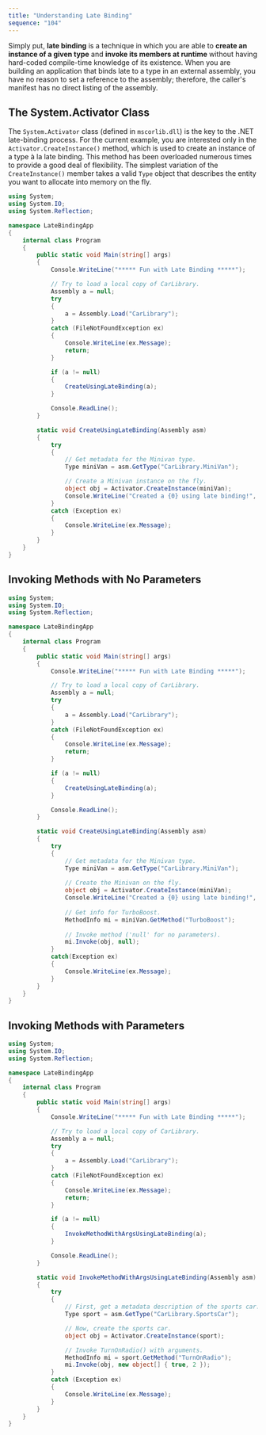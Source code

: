 ```yaml
---
title: "Understanding Late Binding"
sequence: "104"
---
```


Simply put, **late binding** is a technique
in which you are able to **create an instance of a given type** and
**invoke its members at runtime** without having hard-coded compile-time knowledge of its existence.
When you are building an application that binds late to a type in an external assembly,
you have no reason to set a reference to the assembly;
therefore, the caller's manifest has no direct listing of the assembly.

## The System.Activator Class

The `System.Activator` class (defined in `mscorlib.dll`) is the key to the .NET late-binding process.
For the current example, you are interested only in the `Activator.CreateInstance()` method,
which is used to create an instance of a type à la late binding.
This method has been overloaded numerous times to provide a good deal of flexibility.
The simplest variation of the `CreateInstance()` member takes a valid `Type` object
that describes the entity you want to allocate into memory on the fly.

```csharp
using System;
using System.IO;
using System.Reflection;

namespace LateBindingApp
{
    internal class Program
    {
        public static void Main(string[] args)
        {
            Console.WriteLine("***** Fun with Late Binding *****");

            // Try to load a local copy of CarLibrary.
            Assembly a = null;
            try
            {
                a = Assembly.Load("CarLibrary");
            }
            catch (FileNotFoundException ex)
            {
                Console.WriteLine(ex.Message);
                return;
            }

            if (a != null)
            {
                CreateUsingLateBinding(a);
            }

            Console.ReadLine();
        }

        static void CreateUsingLateBinding(Assembly asm)
        {
            try
            {
                // Get metadata for the Minivan type.
                Type miniVan = asm.GetType("CarLibrary.MiniVan");

                // Create a Minivan instance on the fly.
                object obj = Activator.CreateInstance(miniVan);
                Console.WriteLine("Created a {0} using late binding!", obj);
            }
            catch (Exception ex)
            {
                Console.WriteLine(ex.Message);
            }
        }
    }
}
```

## Invoking Methods with No Parameters

```csharp
using System;
using System.IO;
using System.Reflection;

namespace LateBindingApp
{
    internal class Program
    {
        public static void Main(string[] args)
        {
            Console.WriteLine("***** Fun with Late Binding *****");

            // Try to load a local copy of CarLibrary.
            Assembly a = null;
            try
            {
                a = Assembly.Load("CarLibrary");
            }
            catch (FileNotFoundException ex)
            {
                Console.WriteLine(ex.Message);
                return;
            }

            if (a != null)
            {
                CreateUsingLateBinding(a);
            }

            Console.ReadLine();
        }

        static void CreateUsingLateBinding(Assembly asm)
        {
            try
            {
                // Get metadata for the Minivan type.
                Type miniVan = asm.GetType("CarLibrary.MiniVan");
                
                // Create the Minivan on the fly.
                object obj = Activator.CreateInstance(miniVan);
                Console.WriteLine("Created a {0} using late binding!", obj);
                
                // Get info for TurboBoost.
                MethodInfo mi = miniVan.GetMethod("TurboBoost");
                
                // Invoke method ('null' for no parameters).
                mi.Invoke(obj, null);
            }
            catch(Exception ex)
            {
                Console.WriteLine(ex.Message);
            }
        }
    }
}
```

## Invoking Methods with Parameters

```csharp
using System;
using System.IO;
using System.Reflection;

namespace LateBindingApp
{
    internal class Program
    {
        public static void Main(string[] args)
        {
            Console.WriteLine("***** Fun with Late Binding *****");

            // Try to load a local copy of CarLibrary.
            Assembly a = null;
            try
            {
                a = Assembly.Load("CarLibrary");
            }
            catch (FileNotFoundException ex)
            {
                Console.WriteLine(ex.Message);
                return;
            }

            if (a != null)
            {
                InvokeMethodWithArgsUsingLateBinding(a);
            }

            Console.ReadLine();
        }

        static void InvokeMethodWithArgsUsingLateBinding(Assembly asm)
        {
            try
            {
                // First, get a metadata description of the sports car.
                Type sport = asm.GetType("CarLibrary.SportsCar");

                // Now, create the sports car.
                object obj = Activator.CreateInstance(sport);

                // Invoke TurnOnRadio() with arguments.
                MethodInfo mi = sport.GetMethod("TurnOnRadio");
                mi.Invoke(obj, new object[] { true, 2 });
            }
            catch (Exception ex)
            {
                Console.WriteLine(ex.Message);
            }
        }
    }
}
```

